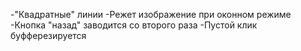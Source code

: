 -"Квадратные" линии
-Режет изображение при оконном режиме
-Кнопка "назад" заводится со второго раза
-Пустой клик буфферезируется
